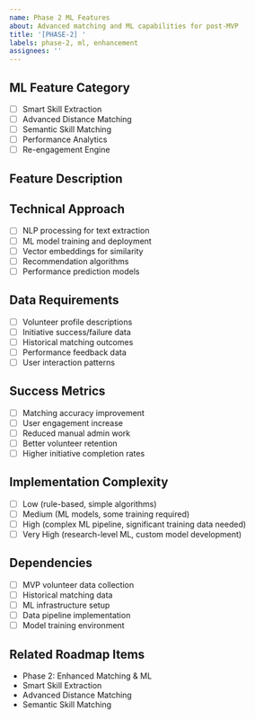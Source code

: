 ```yaml
---
name: Phase 2 ML Features
about: Advanced matching and ML capabilities for post-MVP
title: '[PHASE-2] '
labels: phase-2, ml, enhancement
assignees: ''
---
```


## ML Feature Category
<!-- Which category does this feature belong to? -->
- [ ] Smart Skill Extraction
- [ ] Advanced Distance Matching  
- [ ] Semantic Skill Matching
- [ ] Performance Analytics
- [ ] Re-engagement Engine

## Feature Description
<!-- A clear and concise description of the ML feature. -->

## Technical Approach
<!-- How will this be implemented technically? -->
- [ ] NLP processing for text extraction
- [ ] ML model training and deployment
- [ ] Vector embeddings for similarity
- [ ] Recommendation algorithms
- [ ] Performance prediction models

## Data Requirements
<!-- What data will be needed to train/implement this feature? -->
- [ ] Volunteer profile descriptions
- [ ] Initiative success/failure data
- [ ] Historical matching outcomes
- [ ] Performance feedback data
- [ ] User interaction patterns

## Success Metrics
<!-- How will we measure success of this ML feature? -->
- [ ] Matching accuracy improvement
- [ ] User engagement increase
- [ ] Reduced manual admin work
- [ ] Better volunteer retention
- [ ] Higher initiative completion rates

## Implementation Complexity
<!-- Rate the implementation complexity -->
- [ ] Low (rule-based, simple algorithms)
- [ ] Medium (ML models, some training required)
- [ ] High (complex ML pipeline, significant training data needed)
- [ ] Very High (research-level ML, custom model development)

## Dependencies
<!-- What needs to be completed before this feature? -->
- [ ] MVP volunteer data collection
- [ ] Historical matching data
- [ ] ML infrastructure setup
- [ ] Data pipeline implementation
- [ ] Model training environment

## Related Roadmap Items
<!-- Link to specific roadmap items -->
- Phase 2: Enhanced Matching & ML
- Smart Skill Extraction
- Advanced Distance Matching
- Semantic Skill Matching
